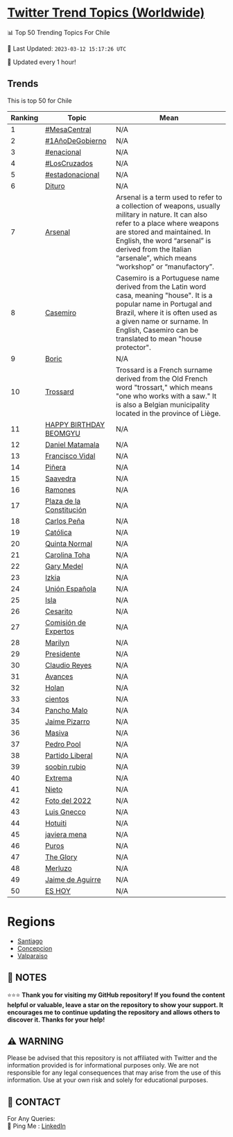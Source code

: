 [Twitter Trend Topics (Worldwide)](https://github.com/ErcinDedeoglu/Twitter-Trend-Topics)
==========


📊 Top 50 Trending Topics For Chile

📆 Last Updated: `2023-03-12 15:17:26 UTC`

🔧 Updated every 1 hour!


## Trends

This is top 50 for Chile

| Ranking | Topic | Mean |
| ------- | ------------ | ------------ |
| 1 | [#MesaCentral](http://twitter.com/search?q=%23MesaCentral) | N/A |
| 2 | [#1AñoDeGobierno](http://twitter.com/search?q=%231A%c3%b1oDeGobierno) | N/A |
| 3 | [#enacional](http://twitter.com/search?q=%23enacional) | N/A |
| 4 | [#LosCruzados](http://twitter.com/search?q=%23LosCruzados) | N/A |
| 5 | [#estadonacional](http://twitter.com/search?q=%23estadonacional) | N/A |
| 6 | [Dituro](http://twitter.com/search?q=Dituro) | N/A |
| 7 | [Arsenal](http://twitter.com/search?q=Arsenal) | Arsenal is a term used to refer to a collection of weapons, usually military in nature. It can also refer to a place where weapons are stored and maintained. In English, the word “arsenal” is derived from the Italian “arsenale”, which means “workshop” or “manufactory”. |
| 8 | [Casemiro](http://twitter.com/search?q=Casemiro) | Casemiro is a Portuguese name derived from the Latin word casa, meaning "house". It is a popular name in Portugal and Brazil, where it is often used as a given name or surname. In English, Casemiro can be translated to mean "house protector". |
| 9 | [Boric](http://twitter.com/search?q=Boric) | N/A |
| 10 | [Trossard](http://twitter.com/search?q=Trossard) | Trossard is a French surname derived from the Old French word "trossart," which means "one who works with a saw." It is also a Belgian municipality located in the province of Liège. |
| 11 | [HAPPY BIRTHDAY BEOMGYU](http://twitter.com/search?q=HAPPY+BIRTHDAY+BEOMGYU) | N/A |
| 12 | [Daniel Matamala](http://twitter.com/search?q=Daniel+Matamala) | N/A |
| 13 | [Francisco Vidal](http://twitter.com/search?q=Francisco+Vidal) | N/A |
| 14 | [Piñera](http://twitter.com/search?q=Pi%c3%b1era) | N/A |
| 15 | [Saavedra](http://twitter.com/search?q=Saavedra) | N/A |
| 16 | [Ramones](http://twitter.com/search?q=Ramones) | N/A |
| 17 | [Plaza de la Constitución](http://twitter.com/search?q=Plaza+de+la+Constituci%c3%b3n) | N/A |
| 18 | [Carlos Peña](http://twitter.com/search?q=Carlos+Pe%c3%b1a) | N/A |
| 19 | [Católica](http://twitter.com/search?q=Cat%c3%b3lica) | N/A |
| 20 | [Quinta Normal](http://twitter.com/search?q=Quinta+Normal) | N/A |
| 21 | [Carolina Toha](http://twitter.com/search?q=Carolina+Toha) | N/A |
| 22 | [Gary Medel](http://twitter.com/search?q=Gary+Medel) | N/A |
| 23 | [Izkia](http://twitter.com/search?q=Izkia) | N/A |
| 24 | [Unión Española](http://twitter.com/search?q=Uni%c3%b3n+Espa%c3%b1ola) | N/A |
| 25 | [Isla](http://twitter.com/search?q=Isla) | N/A |
| 26 | [Cesarito](http://twitter.com/search?q=Cesarito) | N/A |
| 27 | [Comisión de Expertos](http://twitter.com/search?q=Comisi%c3%b3n+de+Expertos) | N/A |
| 28 | [Marilyn](http://twitter.com/search?q=Marilyn) | N/A |
| 29 | [Presidente](http://twitter.com/search?q=Presidente) | N/A |
| 30 | [Claudio Reyes](http://twitter.com/search?q=Claudio+Reyes) | N/A |
| 31 | [Avances](http://twitter.com/search?q=Avances) | N/A |
| 32 | [Holan](http://twitter.com/search?q=Holan) | N/A |
| 33 | [cientos](http://twitter.com/search?q=cientos) | N/A |
| 34 | [Pancho Malo](http://twitter.com/search?q=Pancho+Malo) | N/A |
| 35 | [Jaime Pizarro](http://twitter.com/search?q=Jaime+Pizarro) | N/A |
| 36 | [Masiva](http://twitter.com/search?q=Masiva) | N/A |
| 37 | [Pedro Pool](http://twitter.com/search?q=Pedro+Pool) | N/A |
| 38 | [Partido Liberal](http://twitter.com/search?q=Partido+Liberal) | N/A |
| 39 | [soobin rubio](http://twitter.com/search?q=soobin+rubio) | N/A |
| 40 | [Extrema](http://twitter.com/search?q=Extrema) | N/A |
| 41 | [Nieto](http://twitter.com/search?q=Nieto) | N/A |
| 42 | [Foto del 2022](http://twitter.com/search?q=Foto+del+2022) | N/A |
| 43 | [Luis Gnecco](http://twitter.com/search?q=Luis+Gnecco) | N/A |
| 44 | [Hotuiti](http://twitter.com/search?q=Hotuiti) | N/A |
| 45 | [javiera mena](http://twitter.com/search?q=javiera+mena) | N/A |
| 46 | [Puros](http://twitter.com/search?q=Puros) | N/A |
| 47 | [The Glory](http://twitter.com/search?q=The+Glory) | N/A |
| 48 | [Merluzo](http://twitter.com/search?q=Merluzo) | N/A |
| 49 | [Jaime de Aguirre](http://twitter.com/search?q=Jaime+de+Aguirre) | N/A |
| 50 | [ES HOY](http://twitter.com/search?q=ES+HOY) | N/A |



# Regions

* [Santiago](</Chile/Santiago.md>)
* [Concepcion](</Chile/Concepcion.md>)
* [Valparaiso](</Chile/Valparaiso.md>)



## 📝 NOTES

⭐⭐⭐ **Thank you for visiting my GitHub repository! If you found the content helpful or valuable, leave a star on the repository to show your support. It encourages me to continue updating the repository and allows others to discover it. Thanks for your help!**


## ⚠️ WARNING

Please be advised that this repository is not affiliated with Twitter and the information provided is for informational purposes only. We are not responsible for any legal consequences that may arise from the use of this information. Use at your own risk and solely for educational purposes.


## 📨 CONTACT

 For Any Queries:  
            🏓 Ping Me : [LinkedIn](https://www.linkedin.com/in/ercindedeoglu/)
